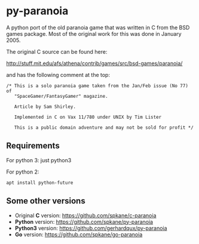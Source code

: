# py-paranoia

A python port of the old paranoia game that was written in C from the BSD games package. Most of the original work for this was done in January 2005.

The original C source can be found here:

http://stuff.mit.edu/afs/athena/contrib/games/src/bsd-games/paranoia/

and has the following comment at the top:

    /* This is a solo paranoia game taken from the Jan/Feb issue (No 77) of
       "SpaceGamer/FantasyGamer" magazine.

       Article by Sam Shirley.

       Implemented in C on Vax 11/780 under UNIX by Tim Lister

       This is a public domain adventure and may not be sold for profit */

## Requirements

For python 3: just python3

For python 2:
```
apt install python-future
```

## Some other versions
* Original **C** version: https://github.com/spkane/c-paranoia
* **Python** version: https://github.com/spkane/py-paranoia
* **Python3** version: https://github.com/gerhardqux/py-paranoia
* **Go** version: https://github.com/spkane/go-paranoia
